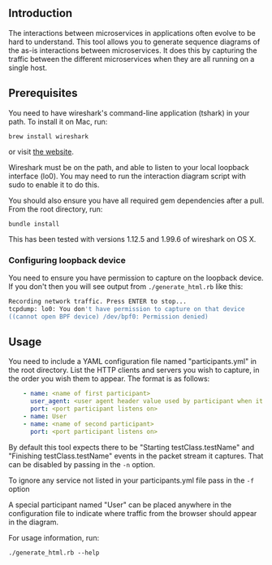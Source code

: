 Introduction
------------

The interactions between microservices in applications often evolve to be hard to understand. This tool allows you to generate sequence diagrams of the as-is interactions between microservices. It does this by capturing the traffic between the different microservices when they are all running on a single host.


Prerequisites
-------------
You need to have wireshark's command-line application (tshark) in your path. To install it on Mac, run:

    brew install wireshark

or visit [the website](https://www.wireshark.org/download.html).

Wireshark must be on the path, and able to listen to your local loopback interface (lo0). You may need to run the interaction diagram script with sudo to enable it to do this.

You should also ensure you have all required gem dependencies after a pull. From the root directory, run:

    bundle install

This has been tested with versions 1.12.5 and 1.99.6 of wireshark on OS X.

### Configuring loopback device

You need to ensure you have permission to capture on the loopback device.  If you don't then you will see output from `./generate_html.rb` like this:

```sh
Recording network traffic. Press ENTER to stop...
tcpdump: lo0: You don't have permission to capture on that device
((cannot open BPF device) /dev/bpf0: Permission denied)
``` 

Usage
-----
You need to include a YAML configuration file named "participants.yml" in the root directory. List the HTTP clients and servers you wish to capture, in the order you wish them to appear. The format is as follows:

```yaml
    - name: <name of first participant>
      user_agent: <user agent header value used by participant when it makes http requests> [optional, defaults to <name>]
      port: <port participant listens on>
    - name: User
    - name: <name of second participant>
      port: <port participant listens on>
```

By default this tool expects there to be "Starting testClass.testName" and "Finishing testClass.testName" events in the packet stream it captures.  That can be disabled by passing in the `-n` option.

To ignore any service not listed in your participants.yml file pass in the `-f` option

A special participant named "User" can be placed anywhere in the configuration file to indicate where traffic from the browser should appear in the diagram.

For usage information, run:

    ./generate_html.rb --help
